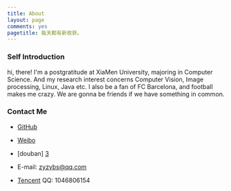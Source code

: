 ```yaml
---
title: About
layout: page
comments: yes
pagetitle: 每天都有新收获。
---
```


### Self Introduction

hi, there! I'm a postgratitude at XiaMen University, majoring in Computer Science. And my research interest concerns Computer Vision, Image processing, Linux, Java etc. I also be a fan of FC Barcelona, and football makes me crazy. We are gonna be friends if we have something in common.

### Contact Me

- [GitHub][1]

- [Weibo][2]

- [douban] [3]

- E-mail: zyzybs@qq.com

- [Tencent][4] QQ: 1046806154


[1]: https://github.com/PianoCat

[2]: http://weibo.com/u/1622930830

[3]: http://www.douban.com/people/57066215/

[4]: http://t.qq.com/zybs_1

